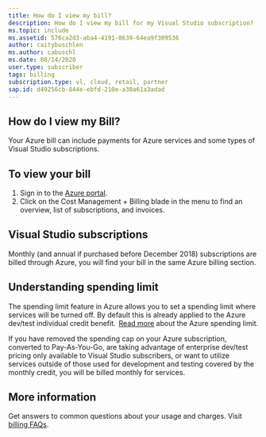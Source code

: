 ```yaml
---
title: How do I view my bill?
description: How do I view my bill for my Visual Studio subscription?
ms.topic: include
ms.assetid: 576ca2d3-aba4-4191-8639-64ea9f309536
author: caitybuschlen
ms.author: cabuschl
ms.date: 08/14/2020
user.type: subscriber
tags: billing
subscription.type: vl, cloud, retail, partner
sap.id: d49256cb-844e-ebfd-210e-a30a61a3adad
---
```


## How do I view my Bill?

Your Azure bill can include payments for Azure services and some types of Visual Studio subscriptions.

## To view your bill
1. Sign in to the [Azure portal](https://portal.azure.com).  
2. Click on the Cost Management + Billing blade in the menu to find an overview, list of subscriptions, and invoices.  

## Visual Studio subscriptions 

Monthly (and annual if purchased before December 2018) subscriptions are billed through Azure, you will find your bill in the same Azure billing section.  

## Understanding spending limit 
The spending limit feature in Azure allows you to set a spending limit where services will be turned off. By default this is already applied to the Azure dev/test individual credit benefit.  [Read more](https://docs.microsoft.com/azure/cost-management-billing/manage/spending-limit) about the Azure spending limit. 

If you have removed the spending cap on your Azure subscription, converted to Pay-As-You-Go, are taking advantage of enterprise dev/test pricing only available to Visual Studio subscribers, or want to utilize services outside of those used for development and testing covered by the monthly credit, you will be billed monthly for services.  

## More information 
Get answers to common questions about your usage and charges. Visit [billing FAQs](https://docs.microsoft.com/azure/cost-management-billing/manage/getting-started). 
